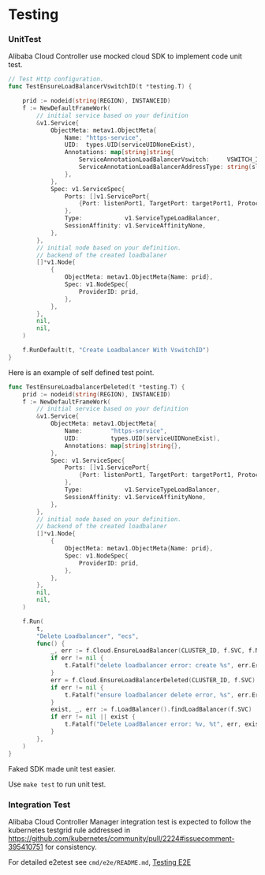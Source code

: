 # Testing

### UnitTest

Alibaba Cloud Controller use mocked cloud SDK to implement code unit test.

```go
// Test Http configuration.
func TestEnsureLoadBalancerVswitchID(t *testing.T) {

	prid := nodeid(string(REGION), INSTANCEID)
	f := NewDefaultFrameWork(
		// initial service based on your definition
		&v1.Service{
			ObjectMeta: metav1.ObjectMeta{
				Name: "https-service",
				UID:  types.UID(serviceUIDNoneExist),
				Annotations: map[string]string{
					ServiceAnnotationLoadBalancerVswitch:     VSWITCH_ID,
					ServiceAnnotationLoadBalancerAddressType: string(slb.IntranetAddressType),
				},
			},
			Spec: v1.ServiceSpec{
				Ports: []v1.ServicePort{
					{Port: listenPort1, TargetPort: targetPort1, Protocol: v1.ProtocolTCP, NodePort: nodePort1},
				},
				Type:            v1.ServiceTypeLoadBalancer,
				SessionAffinity: v1.ServiceAffinityNone,
			},
		},
		// initial node based on your definition.
		// backend of the created loadbalaner
		[]*v1.Node{
			{
				ObjectMeta: metav1.ObjectMeta{Name: prid},
				Spec: v1.NodeSpec{
					ProviderID: prid,
				},
			},
		},
		nil,
		nil,
	)

	f.RunDefault(t, "Create Loadbalancer With VswitchID")
}
```

Here is an example of self defined test point.
```go
func TestEnsureLoadbalancerDeleted(t *testing.T) {
	prid := nodeid(string(REGION), INSTANCEID)
	f := NewDefaultFrameWork(
		// initial service based on your definition
		&v1.Service{
			ObjectMeta: metav1.ObjectMeta{
				Name:        "https-service",
				UID:         types.UID(serviceUIDNoneExist),
				Annotations: map[string]string{},
			},
			Spec: v1.ServiceSpec{
				Ports: []v1.ServicePort{
					{Port: listenPort1, TargetPort: targetPort1, Protocol: v1.ProtocolTCP, NodePort: nodePort1},
				},
				Type:            v1.ServiceTypeLoadBalancer,
				SessionAffinity: v1.ServiceAffinityNone,
			},
		},
		// initial node based on your definition.
		// backend of the created loadbalaner
		[]*v1.Node{
			{
				ObjectMeta: metav1.ObjectMeta{Name: prid},
				Spec: v1.NodeSpec{
					ProviderID: prid,
				},
			},
		},
		nil,
		nil,
	)

	f.Run(
		t,
		"Delete Loadbalancer", "ecs",
		func() {
			_, err := f.Cloud.EnsureLoadBalancer(CLUSTER_ID, f.SVC, f.Nodes)
			if err != nil {
				t.Fatalf("delete loadbalancer error: create %s", err.Error())
			}
			err = f.Cloud.EnsureLoadBalancerDeleted(CLUSTER_ID, f.SVC)
			if err != nil {
				t.Fatalf("ensure loadbalancer delete error, %s", err.Error())
			}
			exist, _, err := f.LoadBalancer().findLoadBalancer(f.SVC)
			if err != nil || exist {
				t.Fatalf("Delete LoadBalancer error: %v, %t", err, exist)
			}
		},
	)
}
```

Faked SDK made unit test easier.

Use ```make test``` to run unit test.

### Integration Test

Alibaba Cloud Controller Manager integration test is expected to follow the kubernetes testgrid rule addressed in https://github.com/kubernetes/community/pull/2224#issuecomment-395410751 for consistency.

For detailed e2etest see `cmd/e2e/README.md`, [Testing E2E](https://github.com/kubernetes/cloud-provider-alibaba-cloud/tree/master/cmd/e2e/README.md)

